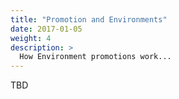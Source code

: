 ```yaml
---
title: "Promotion and Environments"
date: 2017-01-05
weight: 4
description: >
  How Environment promotions work...
---
```


TBD
